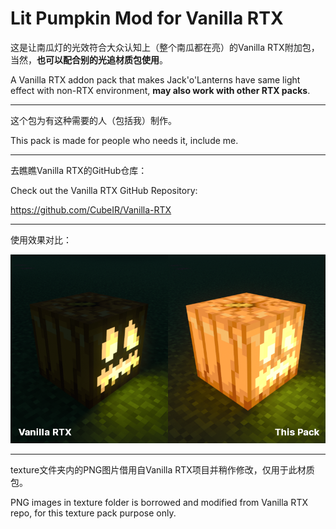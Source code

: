 # Lit Pumpkin Mod for Vanilla RTX

这是让南瓜灯的光效符合大众认知上（整个南瓜都在亮）的Vanilla RTX附加包，当然，**也可以配合别的光追材质包使用**。

A Vanilla RTX addon pack that makes Jack'o'Lanterns have same light effect with non-RTX environment, **may also work with other RTX packs**.

---

这个包为有这种需要的人（包括我）制作。

This pack is made for people who needs it, include me.

---

去瞧瞧Vanilla RTX的GitHub仓库：

Check out the Vanilla RTX GitHub Repository:

https://github.com/CubeIR/Vanilla-RTX

---

使用效果对比：

![](使用效果对比.png)

---

texture文件夹内的PNG图片借用自Vanilla RTX项目并稍作修改，仅用于此材质包。

PNG images in texture folder is borrowed and modified from Vanilla RTX repo, for this texture pack purpose only.
